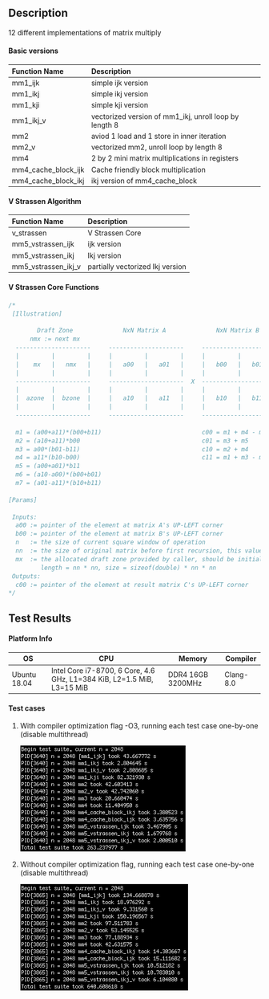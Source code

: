 ## Description

12 different implementations of matrix multiply

#### Basic versions

| Function Name       | Description                                            |
| :------------------ | :----------------------------------------------------- |
| mm1_ijk             | simple ijk version                                     |
| mm1_ikj             | simple ikj version                                     |
| mm1_kji             | simple kji version                                     |
| mm1_ikj_v           | vectorized version of mm1_ikj, unroll loop by length 8 |
| mm2                 | aviod 1 load and 1 store in inner iteration            |
| mm2_v               | vectorized mm2, unroll loop by length 8                |
| mm4                 | 2 by 2 mini matrix multiplications in registers        |
| mm4_cache_block_ijk | Cache friendly block multiplication                    |
| mm4_cache_block_ikj | ikj version of mm4_cache_block                         |

#### V Strassen Algorithm

| Function Name       | Description                      |
| :------------------ | :------------------------------- |
| v_strassen          | V Strassen Core                  |
| mm5_vstrassen_ijk   | ijk version                      |
| mm5_vstrassen_ikj   | Ikj version                      |
| mm5_vstrassen_ikj_v | partially vectorized Ikj version |

#### V Strassen Core Functions

```c
/*
 [Illustration]

        Draft Zone              NxN Matrix A              NxN Matrix B              NxN Matrix C
      nmx := next mx
  ---------------------     ---------------------     ---------------------     ---------------------
  |         |         |     |         |         |     |         |         |     |         |         |
  |    mx   |   nmx   |     |   a00   |   a01   |     |   b00   |   b01   |     |   c00   |   c01   |
  |         |         |     |         |         |     |         |         |     |         |         |
  ---------------------     ---------------------  X  ---------------------  =  ---------------------
  |         |         |     |         |         |     |         |         |     |         |         |
  |  azone  |  bzone  |     |   a10   |   a11   |     |   b10   |   b11   |     |   c10   |   c11   |
  |         |         |     |         |         |     |         |         |     |         |         |
  ---------------------     ---------------------     ---------------------     ---------------------

  m1 = (a00+a11)*(b00+b11)                            c00 = m1 + m4 - m5 + m7
  m2 = (a10+a11)*b00                                  c01 = m3 + m5
  m3 = a00*(b01-b11)                                  c10 = m2 + m4
  m4 = a11*(b10-b00)                                  c11 = m1 + m3 - m2 + m6
  m5 = (a00+a01)*b11
  m6 = (a10-a00)*(b00+b01)
  m7 = (a01-a11)*(b10+b11)

[Params]

 Inputs:
  a00 := pointer of the element at matrix A's UP-LEFT corner
  b00 := pointer of the element at matrix B's UP-LEFT corner
  n   := the size of current square window of operation
  nn  := the size of original matrix before first recursion, this value shouldn't be changed during recursion
  mx  := the allocated draft zone provided by caller, should be initialized to 0 before first recursion
         length = nn * nn, size = sizeof(double) * nn * nn
 Outputs:
  c00 := pointer of the element at result matrix C's UP-LEFT corner
*/
```



## Test Results

#### Platform Info

| OS           | CPU                                                          | Memory            | Compiler  |
| ------------ | ------------------------------------------------------------ | ----------------- | --------- |
| Ubuntu 18.04 | Intel Core i7-8700, 6 Core, 4.6 GHz, L1=384 KiB, L2=1.5 MiB, L3=15 MiB | DDR4 16GB 3200MHz | Clang-8.0 |

#### Test cases

1. With compiler optimization flag -O3, running each test case one-by-one (disable multithread)

   ![test_suite_2048_O3](benchmark/screenshots/test_suite_2048_O3.png)

2. Without compiler optimization flag, running each test case one-by-one (disable multithread)

   ![test_suite_2048_O0.png](benchmark/screenshots/test_suite_2048_O0.png)